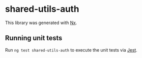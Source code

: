 # shared-utils-auth

This library was generated with [Nx](https://nx.dev).

## Running unit tests

Run `ng test shared-utils-auth` to execute the unit tests via [Jest](https://jestjs.io).
